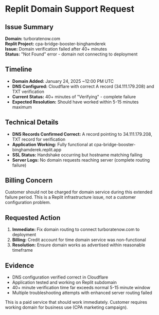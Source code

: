 # Replit Domain Support Request

## Issue Summary
**Domain:** turboratenow.com  
**Replit Project:** cpa-bridge-booster-binghamderek  
**Issue:** Domain verification failed after 40+ minutes  
**Status:** "Not Found" error - domain not connecting to deployment  

## Timeline
- **Domain Added:** January 24, 2025 ~12:00 PM UTC
- **DNS Configured:** Cloudflare with correct A record (34.111.179.208) and TXT verification
- **Current Status:** 40+ minutes of "Verifying" - complete failure
- **Expected Resolution:** Should have worked within 5-15 minutes maximum

## Technical Details
- **DNS Records Confirmed Correct:** A record pointing to 34.111.179.208, TXT record for verification
- **Application Working:** Fully functional at cpa-bridge-booster-binghamderek.replit.app
- **SSL Status:** Handshake occurring but hostname matching failing
- **Server Logs:** No domain requests reaching server (complete routing failure)

## Billing Concern
Customer should not be charged for domain service during this extended failure period. This is a Replit infrastructure issue, not a customer configuration problem.

## Requested Action
1. **Immediate:** Fix domain routing to connect turboratenow.com to deployment
2. **Billing:** Credit account for time domain service was non-functional
3. **Resolution:** Ensure domain works as advertised within reasonable timeframe

## Evidence
- DNS configuration verified correct in Cloudflare
- Application tested and working on Replit subdomain
- 40+ minute verification time far exceeds normal 5-15 minute window
- Multiple troubleshooting attempts with enhanced server routing failed

This is a paid service that should work immediately. Customer requires working domain for business use (CPA marketing campaign).